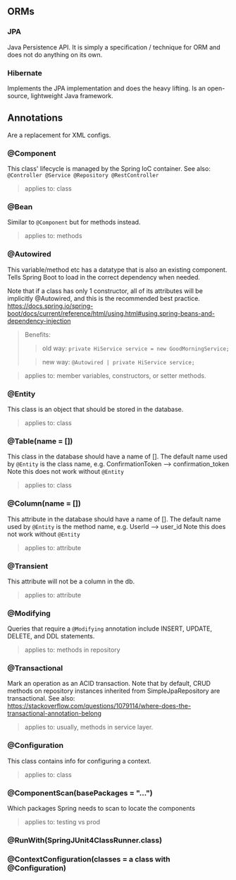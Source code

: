 ORMs
--
### JPA
Java Persistence API. It is simply a specification / technique for ORM and does not do anything on its own.

### Hibernate
Implements the JPA implementation and does the heavy lifting. Is an open-source, lightweight Java framework.

Annotations
--
Are a replacement for XML configs.

### @Component
This class' lifecycle is managed by the Spring IoC container.
See also: ```@Controller @Service @Repository @RestController```
> applies to: class


### @Bean
Similar to ```@Component``` but for methods instead.
> applies to: methods


### @Autowired
This variable/method etc has a datatype that is also an existing component. Tells Spring Boot to load in the correct dependency when needed.

Note that if a class has only 1 constructor, all of its attributes will be implicitly @Autowired, and this is the recommended best practice. https://docs.spring.io/spring-boot/docs/current/reference/html/using.html#using.spring-beans-and-dependency-injection
> Benefits:
> 
>> old way: ```private HiService service = new GoodMorningService;```
> 
>> new way: ```@Autowired | private HiService service;```

> applies to: member variables, constructors, or setter methods.

### @Entity
This class is an object that should be stored in the database.
> applies to: class

### @Table(name = [])
This class in the database should have a name of []. The default name used by ```@Entity``` is the class name, e.g. ConfirmationToken --> confirmation_token
Note this does not work without ```@Entity```
> applies to: class

### @Column(name = [])
This attribute in the database should have a name of []. The default name used by ```@Entity``` is the method name, e.g. UserId --> user_id
Note this does not work without ```@Entity```
> applies to: attribute

### @Transient
This attribute will not be a column in the db.
> applies to: attribute

### @Modifying
Queries that require a ```@Modifying``` annotation include INSERT, UPDATE, DELETE, and DDL statements.
> applies to: methods in repository

### @Transactional
Mark an operation as an ACID transaction. Note that by default, CRUD methods on repository instances inherited from SimpleJpaRepository are transactional. 
See also: https://stackoverflow.com/questions/1079114/where-does-the-transactional-annotation-belong
> applies to: usually, methods in service layer.

### @Configuration
This class contains info for configuring a context.
> applies to: class

### @ComponentScan(basePackages = "...")
Which packages Spring needs to scan to locate the components 
> applies to: testing vs prod

### @RunWith(SpringJUnit4ClassRunner.class)
### @ContextConfiguration(classes = a class with @Configuration)
